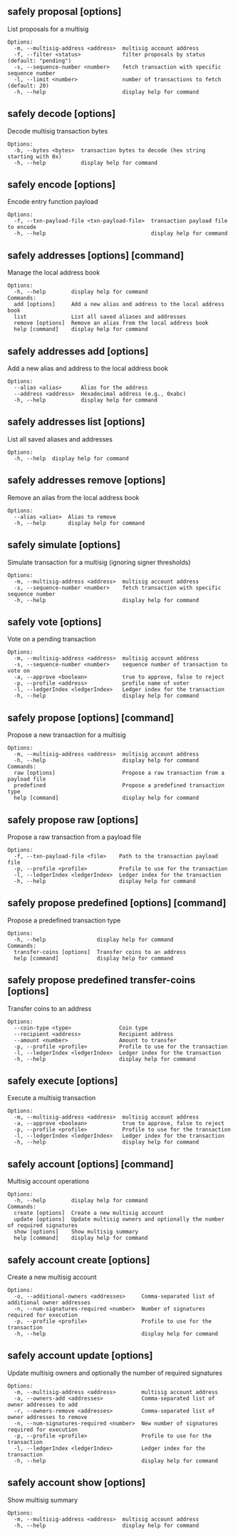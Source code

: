 ## safely proposal [options]

List proposals for a multisig

```
Options:
  -m, --multisig-address <address>  multisig account address
  -f, --filter <status>             filter proposals by status (default: "pending")
  -s, --sequence-number <number>    fetch transaction with specific sequence number
  -l, --limit <number>              number of transactions to fetch (default: 20)
  -h, --help                        display help for command
```
## safely decode [options]

Decode multisig transaction bytes

```
Options:
  -b, --bytes <bytes>  transaction bytes to decode (hex string starting with 0x)
  -h, --help           display help for command
```
## safely encode [options]

Encode entry function payload

```
Options:
  -f, --txn-payload-file <txn-payload-file>  transaction payload file to encode
  -h, --help                                 display help for command
```
## safely addresses [options] [command]

Manage the local address book

```
Options:
  -h, --help        display help for command
Commands:
  add [options]     Add a new alias and address to the local address book
  list              List all saved aliases and addresses
  remove [options]  Remove an alias from the local address book
  help [command]    display help for command
```
## safely addresses add [options]

Add a new alias and address to the local address book

```
Options:
  --alias <alias>      Alias for the address
  --address <address>  Hexadecimal address (e.g., 0xabc)
  -h, --help           display help for command
```
## safely addresses list [options]

List all saved aliases and addresses

```
Options:
  -h, --help  display help for command
```
## safely addresses remove [options]

Remove an alias from the local address book

```
Options:
  --alias <alias>  Alias to remove
  -h, --help       display help for command
```
## safely simulate [options]

Simulate transaction for a multisig (ignoring signer thresholds)

```
Options:
  -m, --multisig-address <address>  multisig account address
  -s, --sequence-number <number>    fetch transaction with specific sequence number
  -h, --help                        display help for command
```
## safely vote [options]

Vote on a pending transaction

```
Options:
  -m, --multisig-address <address>  multisig account address
  -s, --sequence-number <number>    sequence number of transaction to vote on
  -a, --approve <boolean>           true to approve, false to reject
  -p, --profile <address>           profile name of voter
  -l, --ledgerIndex <ledgerIndex>   Ledger index for the transaction
  -h, --help                        display help for command
```
## safely propose [options] [command]

Propose a new transaction for a multisig

```
Options:
  -m, --multisig-address <address>  multisig account address
  -h, --help                        display help for command
Commands:
  raw [options]                     Propose a raw transaction from a payload file
  predefined                        Propose a predefined transaction type
  help [command]                    display help for command
```
## safely propose raw [options]

Propose a raw transaction from a payload file

```
Options:
  -f, --txn-payload-file <file>    Path to the transaction payload file
  -p, --profile <profile>          Profile to use for the transaction
  -l, --ledgerIndex <ledgerIndex>  Ledger index for the transaction
  -h, --help                       display help for command
```
## safely propose predefined [options] [command]

Propose a predefined transaction type

```
Options:
  -h, --help                display help for command
Commands:
  transfer-coins [options]  Transfer coins to an address
  help [command]            display help for command
```
## safely propose predefined transfer-coins [options]

Transfer coins to an address

```
Options:
  --coin-type <type>               Coin type
  --recipient <address>            Recipient address
  --amount <number>                Amount to transfer
  -p, --profile <profile>          Profile to use for the transaction
  -l, --ledgerIndex <ledgerIndex>  Ledger index for the transaction
  -h, --help                       display help for command
```
## safely execute [options]

Execute a multisig transaction

```
Options:
  -m, --multisig-address <address>  multisig account address
  -a, --approve <boolean>           true to approve, false to reject
  -p, --profile <profile>           Profile to use for the transaction
  -l, --ledgerIndex <ledgerIndex>   Ledger index for the transaction
  -h, --help                        display help for command
```
## safely account [options] [command]

Multisig account operations

```
Options:
  -h, --help        display help for command
Commands:
  create [options]  Create a new multisig account
  update [options]  Update multisig owners and optionally the number of required signatures
  show [options]    Show multisig summary
  help [command]    display help for command
```
## safely account create [options]

Create a new multisig account

```
Options:
  -o, --additional-owners <addresses>     Comma-separated list of additional owner addresses
  -n, --num-signatures-required <number>  Number of signatures required for execution
  -p, --profile <profile>                 Profile to use for the transaction
  -h, --help                              display help for command
```
## safely account update [options]

Update multisig owners and optionally the number of required signatures

```
Options:
  -m, --multisig-address <address>        multisig account address
  -a, --owners-add <addresses>            Comma-separated list of owner addresses to add
  -r, --owners-remove <addresses>         Comma-separated list of owner addresses to remove
  -n, --num-signatures-required <number>  New number of signatures required for execution
  -p, --profile <profile>                 Profile to use for the transaction
  -l, --ledgerIndex <ledgerIndex>         Ledger index for the transaction
  -h, --help                              display help for command
```
## safely account show [options]

Show multisig summary

```
Options:
  -m, --multisig-address <address>  multisig account address
  -h, --help                        display help for command
```